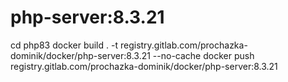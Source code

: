 # php-server:8.3.21
cd php83
docker build . -t registry.gitlab.com/prochazka-dominik/docker/php-server:8.3.21 --no-cache
docker push registry.gitlab.com/prochazka-dominik/docker/php-server:8.3.21
